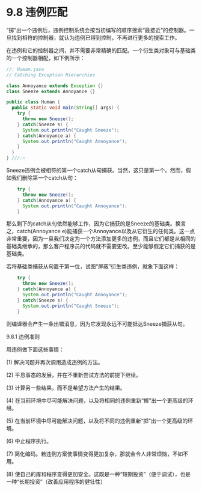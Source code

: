 # 9.8 违例匹配

“掷”出一个违例后，违例控制系统会按当初编写的顺序搜索“最接近”的控制器。一旦找到相符的控制器，就认为违例已得到控制，不再进行更多的搜索工作。

在违例和它的控制器之间，并不需要非常精确的匹配。一个衍生类对象可与基础类的一个控制器相配，如下例所示：

``` java
//: Human.java
// Catching Exception Hierarchies

class Annoyance extends Exception {}
class Sneeze extends Annoyance {}

public class Human {
  public static void main(String[] args) {
    try {
      throw new Sneeze();
    } catch(Sneeze s) {
      System.out.println("Caught Sneeze");
    } catch(Annoyance a) {
      System.out.println("Caught Annoyance");
    }
  }
} ///:~
```

Sneeze违例会被相符的第一个catch从句捕获。当然，这只是第一个。然而，假如我们删除第一个catch从句：

``` java
    try {
      throw new Sneeze();
    } catch(Annoyance a) {
      System.out.println("Caught Annoyance");
    }
```

那么剩下的catch从句依然能够工作，因为它捕获的是Sneeze的基础类。换言之，catch(Annoyance e)能捕获一个Annoyance以及从它衍生的任何类。这一点非常重要，因为一旦我们决定为一个方法添加更多的违例，而且它们都是从相同的基础类继承的，那么客户程序员的代码就不需要更改。至少能够假定它们捕获的是基础类。

若将基础类捕获从句置于第一位，试图“屏蔽”衍生类违例，就象下面这样：

``` java
    try {
      throw new Sneeze();
    } catch(Annoyance a) {
      System.out.println("Caught Annoyance");
    } catch(Sneeze s) {
      System.out.println("Caught Sneeze");
    }
```

则编译器会产生一条出错消息，因为它发现永远不可能抵达Sneeze捕获从句。

9.8.1 违例准则

用违例做下面这些事情：

(1) 解决问题并再次调用造成违例的方法。

(2) 平息事态的发展，并在不重新尝试方法的前提下继续。

(3) 计算另一些结果，而不是希望方法产生的结果。

(4) 在当前环境中尽可能解决问题，以及将相同的违例重新“掷”出一个更高级的环境。

(5) 在当前环境中尽可能解决问题，以及将不同的违例重新“掷”出一个更高级的环境。

(6) 中止程序执行。

(7) 简化编码。若违例方案使事情变得更加复杂，那就会令人非常烦恼，不如不用。

(8) 使自己的库和程序变得更加安全。这既是一种“短期投资”（便于调试），也是一种“长期投资”（改善应用程序的健壮性）
